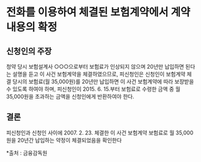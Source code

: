 # 전화를 이용하여 체결된 보험계약에서 계약내용의 확정

## 신청인의 주장

청약 당시 보험설계사 ○○○으로부터 보험료가 인상되지 않으며 20년만 납입하면 된다는 설명을 듣고 이 사건 보험계약을 체결하였으므로, 피신청인은 신청인이 보험계약 체결 당시의 보험료(월 35,000원)를 20년만 납입하면 이 사건 보험계약에 따라 보장받을 수 있도록 하여야 하며, 피신청인이 2015. 6. 15.부터 보험료로 수령한 금액 중 월 35,000원을 초과하는 금액을 신청인에게 반환하여야 한다.


## 결론

피신청인과 신청인 사이에 2007. 2. 23. 체결한 이 사건 보험계약 보험료로 월 35,000원을 20년간 납입하는 약정이 체결되었음을 확인한다


*출처 : 금융감독원